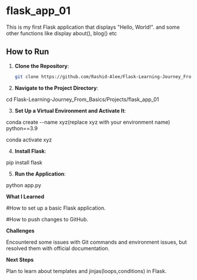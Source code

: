﻿# flask_app_01

This is my first Flask application that displays "Hello, World!".
and some other functions like display about(), blog() etc

## How to Run

1. **Clone the Repository**:
   ```bash
   git clone https://github.com/Rashid-Alee/Flask-Learning-Journey_From_Basics.git

2. **Navigate to the Project Directory**:
 
  cd Flask-Learning-Journey_From_Basics/Projects/flask_app_01

3. **Set Up a Virtual Environment and Activate It**:

  conda create --name xyz(replace xyz with your environment name) python==3.9

  conda activate xyz

4. **Install Flask**:
   
  pip install flask

5. **Run the Application**:
   
  python app.py


**What I Learned**

#How to set up a basic Flask application.

#How to push changes to GitHub.


**Challenges**

Encountered some issues with Git commands and environment issues, but resolved them with official documentation.

**Next Steps**

Plan to learn about templates and jinjas(loops,conditions) in Flask.

